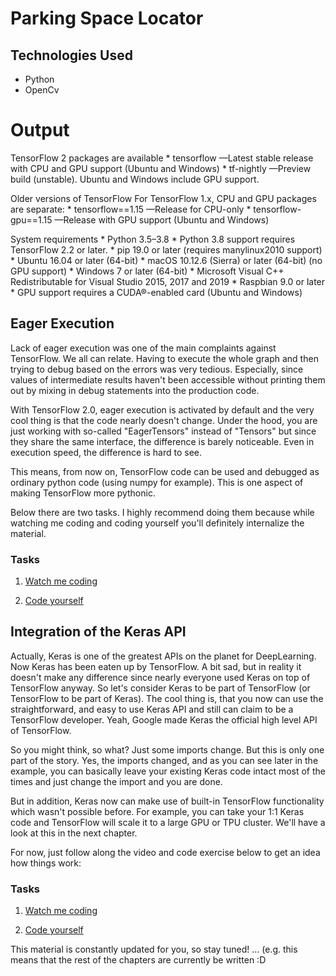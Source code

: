 
# Parking Space Locator

## Technologies Used

* Python
* OpenCv

# Output
TensorFlow 2 packages are available
    * tensorflow —Latest stable release with CPU and GPU support (Ubuntu and Windows)
    * tf-nightly —Preview build (unstable). Ubuntu and Windows include GPU support.

Older versions of TensorFlow
For TensorFlow 1.x, CPU and GPU packages are separate:
    * tensorflow==1.15 —Release for CPU-only
    * tensorflow-gpu==1.15 —Release with GPU support (Ubuntu and Windows)

System requirements
    * Python 3.5–3.8
        * Python 3.8 support requires TensorFlow 2.2 or later.
    * pip 19.0 or later (requires manylinux2010 support)
    * Ubuntu 16.04 or later (64-bit)
    * macOS 10.12.6 (Sierra) or later (64-bit) (no GPU support)
    * Windows 7 or later (64-bit)
        * Microsoft Visual C++ Redistributable for Visual Studio 2015, 2017 and 2019
    * Raspbian 9.0 or later
    * GPU support requires a CUDA®-enabled card (Ubuntu and Windows)
  

## Eager Execution


Lack of eager execution was one of the main complaints against TensorFlow. We all can relate. Having to execute the whole graph and then trying to debug based on the errors was very tedious. Especially, since values of intermediate results haven't been accessible without printing them out by mixing in debug statements into the production code.

With TensorFlow 2.0, eager execution is activated by default and the very cool thing is that the code nearly doesn't change. Under the hood, you are just working with so-called "EagerTensors" instead of "Tensors" but since they share the same interface, the difference is barely noticeable. Even in execution speed, the difference is hard to see. 

This means, from now on, TensorFlow code can be used and debugged as ordinary python code (using numpy for example). This is one aspect of making TensorFlow more pythonic.

Below there are two tasks. I highly recommend doing them because while watching me coding and coding yourself you'll definitely internalize the material.

### Tasks

1. [Watch me coding](https://www.youtube.com/watch?v=J3_b4461qxU)


2. [Code yourself](https://github.com/romeokienzler/TensorFlow/blob/master/notebooks/tf2.eagerexec.ipynb) 

## Integration of the Keras API

Actually, Keras is one of the greatest APIs on the planet for DeepLearning. Now Keras has been eaten up by TensorFlow. A bit sad, but in reality it doesn't make any difference since nearly everyone used Keras on top of TensorFlow anyway. So let's consider Keras to be part of TensorFlow (or TensorFlow to be part of Keras). The cool thing is, that you now can use the straightforward, and easy to use Keras API and still can claim to be a TensorFlow developer. Yeah, Google made Keras the official high level API of TensorFlow.

So you might think, so what? Just some imports change. But this is only one part of the story. Yes, the imports changed, and as you can see later in the example, you can basically leave your existing Keras code intact most of the times and just change the import and you are done.

But in addition, Keras now can make use of built-in TensorFlow functionality which wasn't possible before. For example, you can take your 1:1 Keras code and TensorFlow will scale it to a large GPU or TPU cluster. We'll have a look at this in the next chapter.

For now, just follow along the video and code exercise below to get an idea how things work:

### Tasks

1. [Watch me coding](https://www.youtube.com/watch?v=D4mJZQdgV0Y)


2. [Code yourself](https://github.com/romeokienzler/TensorFlow/blob/master/notebooks/tf2.keras.ipynb) 





This material is constantly updated for you, so stay tuned! ... (e.g. this means that the rest of the chapters are currently be written :D


